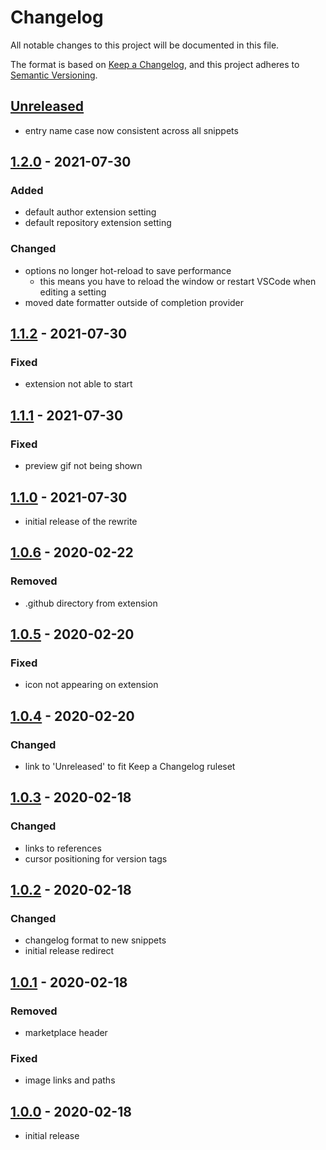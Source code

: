 # Changelog

All notable changes to this project will be documented in this file.

The format is based on [Keep a Changelog],
and this project adheres to [Semantic Versioning].


## [Unreleased]
- entry name case now consistent across all snippets


## [1.2.0] - 2021-07-30

### Added
- default author extension setting
- default repository extension setting

### Changed
- options no longer hot-reload to save performance
  - this means you have to reload the window or restart VSCode when editing a setting
- moved date formatter outside of completion provider


## [1.1.2] - 2021-07-30

### Fixed
- extension not able to start


## [1.1.1] - 2021-07-30

### Fixed
- preview gif not being shown


## [1.1.0] - 2021-07-30
- initial release of the rewrite


## [1.0.6] - 2020-02-22

### Removed
- .github directory from extension


## [1.0.5] - 2020-02-20

### Fixed
- icon not appearing on extension


## [1.0.4] - 2020-02-20

### Changed
- link to 'Unreleased' to fit Keep a Changelog ruleset


## [1.0.3] - 2020-02-18

### Changed
- links to references
- cursor positioning for version tags


## [1.0.2] - 2020-02-18

### Changed
- changelog format to new snippets
- initial release redirect


## [1.0.1] - 2020-02-18

### Removed
- marketplace header

### Fixed
- image links and paths


## [1.0.0] - 2020-02-18
- initial release

<!-- Links -->
[keep a changelog]: https://keepachangelog.com/en/1.0.0/
[semantic versioning]: https://semver.org/spec/v2.0.0.html

<!-- Versions -->
[unreleased]: https://github.com/RLNT/vscode-keepachangelog/compare/v1.2.0...HEAD
[1.2.0]: https://github.com/RLNT/vscode-keepachangelog/compare/v1.1.2...v1.2.0
[1.1.2]: https://github.com/RLNT/vscode-keepachangelog/compare/v1.1.1...v1.1.2
[1.1.1]: https://github.com/RLNT/vscode-keepachangelog/compare/v1.1.0...v1.1.1
[1.1.0]: https://github.com/RLNT/vscode-keepachangelog/compare/v1.0.6...v1.1.0
[1.0.6]: https://github.com/RLNT/vscode-keepachangelog/compare/v1.0.5...v1.0.6
[1.0.5]: https://github.com/RLNT/vscode-keepachangelog/compare/v1.0.4...v1.0.5
[1.0.4]: https://github.com/RLNT/vscode-keepachangelog/compare/v1.0.3...v1.0.4
[1.0.3]: https://github.com/RLNT/vscode-keepachangelog/compare/v1.0.2...v1.0.3
[1.0.2]: https://github.com/RLNT/vscode-keepachangelog/compare/v1.0.1...v1.0.2
[1.0.1]: https://github.com/RLNT/vscode-keepachangelog/compare/v1.0.0...v1.0.1
[1.0.0]: https://github.com/RLNT/vscode-keepachangelog/releases/tag/v1.0.0
